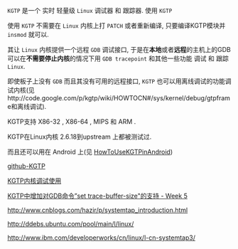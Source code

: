 

`KGTP` 是一个 实时 轻量级 `Linux` 调试器 和 跟踪器. 使用 `KGTP`

使用 `KGTP` 不需要在 `Linux` 内核上打 `PATCH` 或者重新编译, 只要编译KGTP模块并 `insmod` 就可以.

其让 `Linux` 内核提供一个远程 `GDB` 调试接口, 于是在**本地**或者**远程**的主机上的GDB可以在**不需要停止内核**的情况下用 `GDB tracepoint` 和其他一些功能 调试 和 跟踪 `Linux`.

即使板子上没有 `GDB` 而且其没有可用的远程接口, `KGTP` 也可以用离线调试的功能调试内核(见http://code.google.com/p/kgtp/wiki/HOWTOCN#/sys/kernel/debug/gtpframe和离线调试). 

KGTP支持 X86-32 ,  X86-64 ,  MIPS 和 ARM . 

KGTP在Linux内核 2.6.18到upstream 上都被测试过. 

而且还可以用在 Android 上(见 [HowToUseKGTPinAndroid](http://code.google.com/p/kgtp/wiki/HowToUseKGTPinAndroid))

[github-KGTP](https://github.com/teawater/kgtp)

[KGTP内核调试使用](http://blog.csdn.net/djinglan/article/details/15335653)

[ KGTP中增加对GDB命令”set trace-buffer-size"的支持 - Week 5](http://blog.csdn.net/calmdownba/article/details/38659317)



http://www.cnblogs.com/hazir/p/systemtap_introduction.html

http://ddebs.ubuntu.com/pool/main/l/linux/

http://www.ibm.com/developerworks/cn/linux/l-cn-systemtap3/